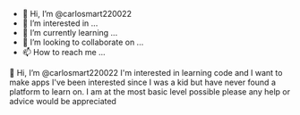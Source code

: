 - 👋 Hi, I’m @carlosmart220022
- 👀 I’m interested in ...
- 🌱 I’m currently learning ...
- 💞️ I’m looking to collaborate on ...
- 📫 How to reach me ...

<!---
carlosmart220022/carlosmart220022 is a ✨ special ✨ repository because its `README.md` (this file) appears on your GitHub profile.
You can click the Preview link to take a look at your changes.
---> 👋 Hi, I’m @carlosmart220022 I'm interested in learning code and I want to make apps I've been interested since I was a kid but have never found a platform to learn on. I am at the most basic level possible please any help or advice would be appreciated 
